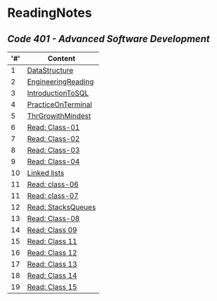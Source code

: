 # ReadingNotes

## *Code 401 - Advanced Software Development*

| '#'  | Content |
| ------------- | ------------- |
|  1  | [DataStructure](./Code401/DataStructure.md)  |
|  2  | [EngineeringReading](./Code401/EngineeringReadings.md) |
|  3  | [IntroductionToSQL](./Code401/IntroductionToSQL.md) |
|  4  | [PracticeOnTerminal](./Code401/TerminalPractice.md) |
|  5  | [ThrGrowithMindest](./Code401/GrowthMindest.md) |
|  6  | [Read: Class-01](./Code401/Class-01.md) |
|  7  | [Read: Class-02](./Code401/Class-02.md) |
|  8  | [Read: Class-03](./Code401/Class-03.md) |
|  9  | [Read: Class-04](./Code401/Class-04.md) |
|  10  | [Linked lists](./Code401/Linked-lists) |
|  11  | [Read: class-06](./Code401/Class-06.md) |
|  11  | [Read: class-07](./Code401/Class-07.md) |
|  12  | [Read: StacksQueues](./Code401/StacksQueues.md) |
|  13  | [Read: Class-08](./Code401/Class-08.md) |
|  14  | [Read: Class 09](./Code401/Class-09.md) |
|  15  | [Read: Class 11](./Code401/Class-11.md) |
|  16  | [Read: Class 12](./Code401/Class-12.md) |
|  17  | [Read: Class 13](./Code401/Class-13.md) |
|  18  | [Read: Class 14](./Code401/Class-14.md) |
|  19  | [Read: Class 15](./Code401/Class-15.md) |




